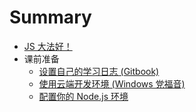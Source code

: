 # Summary

* [JS 大法好！](README.md)
* 课前准备
  * [设置自己的学习日志 (Gitbook)](setup_gitbook.md)
  * [使用云端开发环境 (Windows 党福音)](using_nitrous_io.md)
  * [配置你的 Node.js 环境](setup_node.md)

